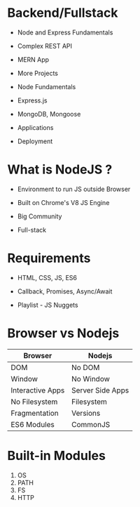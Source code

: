 # Backend/Fullstack

- Node and Express Fundamentals

- Complex REST API

- MERN App

- More Projects

- Node Fundamentals

- Express.js

- MongoDB, Mongoose

- Applications

- Deployment

# What is NodeJS ?

- Environment to run JS outside Browser

- Built on Chrome's V8 JS Engine

- Big Community

- Full-stack

# Requirements

- HTML, CSS, JS, ES6

- Callback, Promises, Async/Await

- Playlist - JS Nuggets

# Browser vs Nodejs

| Browser          | Nodejs           |
| ---------------- | ---------------- |
| DOM              | No DOM           |
| Window           | No Window        |
| Interactive Apps | Server Side Apps |
| No Filesystem    | Filesystem       |
| Fragmentation    | Versions         |
| ES6 Modules      | CommonJS         |

# Built-in Modules

1. OS
2. PATH
3. FS
4. HTTP
